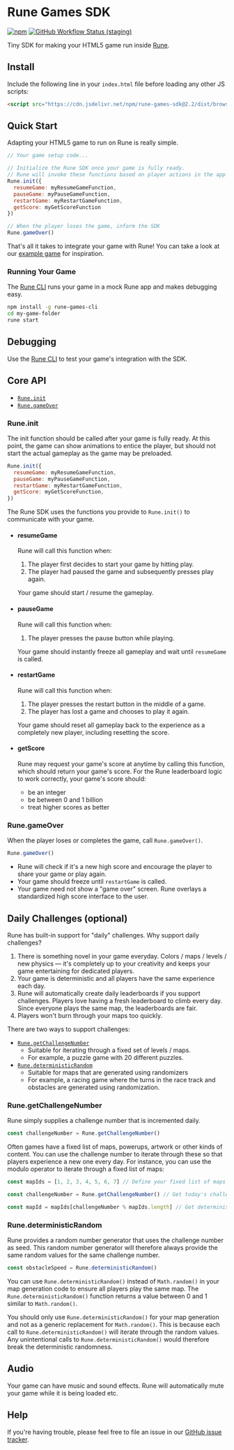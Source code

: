 # Rune Games SDK

[![npm](https://img.shields.io/npm/v/rune-games-sdk)](https://www.npmjs.com/package/rune-games-sdk) [![GitHub Workflow Status (staging)](https://img.shields.io/github/workflow/status/rune/rune-games-sdk/CI/staging)](https://github.com/rune/rune-games-sdk/actions/workflows/CI.yml?query=branch%3Astaging)

Tiny SDK for making your HTML5 game run inside [Rune](https://play.google.com/store/apps/details?id=ai.rune.tincan).

## Install

Include the following line in your `index.html` file before loading any other JS scripts:

```html
<script src="https://cdn.jsdelivr.net/npm/rune-games-sdk@2.2/dist/browser.min.js"></script>
```

## Quick Start
Adapting your HTML5 game to run on Rune is really simple.

```js
// Your game setup code...

// Initialize the Rune SDK once your game is fully ready.
// Rune will invoke these functions based on player actions in the app interface.
Rune.init({
  resumeGame: myResumeGameFunction,
  pauseGame: myPauseGameFunction,
  restartGame: myRestartGameFunction,
  getScore: myGetScoreFunction
})

// When the player loses the game, inform the SDK
Rune.gameOver()
```

That's all it takes to integrate your game with Rune! You can take a look at our [example game](https://github.com/rune/rune-games-sdk/blob/staging/examples/bunny-twirl/index.js) for inspiration.

### Running Your Game

The [Rune CLI](https://github.com/rune/rune-games-cli) runs your game in a mock Rune app and makes debugging easy.

```bash
npm install -g rune-games-cli
cd my-game-folder
rune start
```

## Debugging

Use the [Rune CLI](https://github.com/rune/rune-games-cli) to test your game's integration with the SDK.

## Core API

- [`Rune.init`](https://github.com/rune/rune-games-sdk#runeinit)
- [`Rune.gameOver`](https://github.com/rune/rune-games-sdk#runegameover)

### Rune.init
The init function should be called after your game is fully ready. At this point, the game can show animations to entice the player, but should not start the actual gameplay as the game may be preloaded.

```js
Rune.init({
  resumeGame: myResumeGameFunction,
  pauseGame: myPauseGameFunction,
  restartGame: myRestartGameFunction,
  getScore: myGetScoreFunction,
})
```

The Rune SDK uses the functions you provide to `Rune.init()` to communicate with your game.

- #### resumeGame
  Rune will call this function when:
  1. The player first decides to start your game by hitting play.
  2. The player had paused the game and subsequently presses play again.
  
  Your game should start / resume the gameplay.

- #### pauseGame
  Rune will call this function when:
  1. The player presses the pause button while playing.
  
  Your game should instantly freeze all gameplay and wait until `resumeGame` is called.

- #### restartGame
  Rune will call this function when:
  1. The player presses the restart button in the middle of a game.
  2. The player has lost a game and chooses to play it again.

  Your game should reset all gameplay back to the experience as a completely new player, including resetting the score.

- #### getScore
  Rune may request your game's score at anytime by calling this function, which should return your game's score. For the Rune leaderboard logic to work correctly, your game's score should:
  - be an integer
  - be between 0 and 1 billion
  - treat higher scores as better

### Rune.gameOver
When the player loses or completes the game, call `Rune.gameOver()`.

```js
Rune.gameOver()
```

- Rune will check if it's a new high score and encourage the player to share your game or play again.
- Your game should freeze until `restartGame` is called. 
- Your game need not show a "game over" screen. Rune overlays a standardized high score interface to the user.

## Daily Challenges (optional)
Rune has built-in support for "daily" challenges. Why support daily challenges?
1. There is something novel in your game everyday. Colors / maps / levels / new physics — it's completely up to your creativity and keeps your game entertaining for dedicated players.
2. Your game is deterministic and all players have the same experience each day.
3. Rune will automatically create daily leaderboards if you support challenges. Players love having a fresh leaderboard to climb every day. Since everyone plays the same map, the leaderboards are fair.
4. Players won't burn through your maps too quickly.

There are two ways to support challenges:

- [`Rune.getChallengeNumber`](https://github.com/rune/rune-games-sdk#runegetchallengenumber)
    - Suitable for iterating through a fixed set of levels / maps.
    - For example, a puzzle game with 20 different puzzles.
- [`Rune.deterministicRandom`](https://github.com/rune/rune-games-sdk#runedeterministicrandom)
    - Suitable for maps that are generated using randomizers
    - For example, a racing game where the turns in the race track and obstacles are generated using randomization.

### Rune.getChallengeNumber
Rune simply supplies a challenge number that is incremented daily.
```js
const challengeNumber = Rune.getChallengeNumber()
```

Often games have a fixed list of maps, powerups, artwork or other kinds of content. You can use the challenge number to iterate through these so that players experience a new one every day. For instance, you can use the modulo operator to iterate through a fixed list of maps:

```js
const mapIds = [1, 2, 3, 4, 5, 6, 7] // Define your fixed list of maps

const challengeNumber = Rune.getChallengeNumber() // Get today's challenge number

const mapId = mapIds[challengeNumber % mapIds.length] // Get deterministic mapId
```


### Rune.deterministicRandom
Rune provides a random number generator that uses the challenge number as seed. This random number generator will therefore always provide the same random values for the same challenge number.

```js
const obstacleSpeed = Rune.deterministicRandom()
```

You can use `Rune.deterministicRandom()` instead of `Math.random()` in your map generation code to ensure all players play the same map. The `Rune.deterministicRandom()` function returns a value between 0 and 1 similar to `Math.random()`.

You should only use `Rune.deterministicRandom()` for your map generation and not as a generic replacement for `Math.random()`. This is because each call to `Rune.deterministicRandom()` will iterate through the random values. Any unintentional calls to `Rune.deterministicRandom()` would therefore break the deterministic randomness.

## Audio

Your game can have music and sound effects. Rune will automatically mute your game while it is being loaded etc.

## Help

If you're having trouble, please feel free to file an issue in our [GitHub issue tracker](https://github.com/rune/rune-games-sdk/issues).
